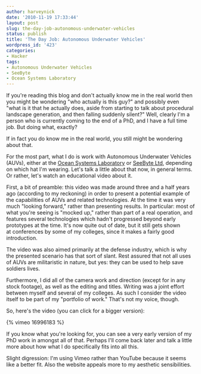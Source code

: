 ```yaml
---
author: harveynick
date: '2010-11-19 17:33:44'
layout: post
slug: the-day-job-autonomous-underwater-vehicles
status: publish
title: 'The Day Job: Autonomous Underwater Vehicles'
wordpress_id: '423'
categories:
- Hacker
tags:
- Autonomous Underwater Vehicles
- SeeByte
- Ocean Systems Laboratory
---
```


If you're reading this blog and don't actually know me in the real world then you might be wondering "who actually is this guy?" and possibly even "what is it that he actually does, aside from starting to talk about procedural landscape generation, and then falling suddenly silent?" Well, clearly I'm a person who is currently coming to the end of a PhD, and I have a full time job. But doing what, exactly?  

If in fact you do know me in the real world, you still might be wondering about that. 

For the most part, what I do is work with Autonomous Underwater Vehicles (AUVs), either at the [Ocean Systems Laboratory] or [SeeByte Ltd], depending on which hat I'm wearing. Let's talk a little about that now, in general terms. Or rather, let's watch an educational video about it.  

[Ocean Systems Laboratory]: http://osl.eps.hw.ac.uk/
[SeeByte Ltd]: http://www.seebyte.com/

<!-- more -->

First, a bit of preamble: this video was made around three and a half years ago (according to my reckoning) in order to present a potential example of the capabilities of AUVs and related technologies. At the time it was very much "looking forward," rather than presenting results. In particular: most of what you're seeing is "mocked up," rather than part of a real operation, and features several technologies which hadn't progressed beyond early prototypes at the time. It's now quite out of date, but it still gets shown at conferences by some of my colleges, since it makes a fairly good introduction.  

The video was also aimed primarily at the defense industry, which is why the presented scenario has that sort of slant. Rest assured that not all uses of AUVs are militaristic in nature, but yes: they can be used to help save soldiers lives.  

Furthermore, I did all of the camera work and direction (except for in any stock footage), as well as the editing and titles. Writing was a joint effort between myself and several of my colleges. As such I consider the video itself to be part of my "portfolio of work." That's not my voice, though. 

So, here's the video (you can click for a bigger version):  

{% vimeo 16996183 %}

If you know what you're looking for, you can see a very early version of my PhD work in amongst all of that. Perhaps I'll come back later and talk a little more about how what I do specifically fits into all this.  

Slight digression: I'm using Vimeo rather than YouTube because it seems like a better fit. Also the website appeals more to my aesthetic sensibilities.
